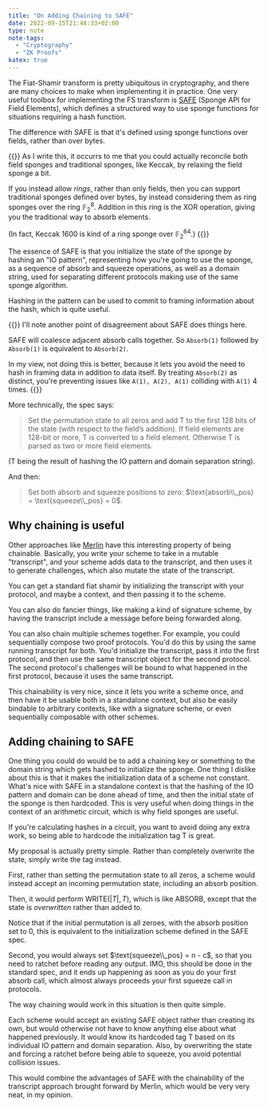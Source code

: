 ```yaml
---
title: "On Adding Chaining to SAFE"
date: 2022-09-15T21:48:33+02:00
type: note
note-tags:
  - "Cryptography"
  - "ZK Proofs"
katex: true
---
```


The Fiat-Shamir transform is pretty ubiquitous in cryptography,
and there are many choices to make when implementing it in practice.
One very useful toolbox for implementing the FS transform
is [SAFE](https://hackmd.io/bHgsH6mMStCVibM_wYvb2w) (Sponge API for Field Elements), which defines a structured way to use sponge functions
for situations requiring a hash function.

The difference with SAFE is that it's defined using sponge functions
over fields, rather than over bytes.

{{<note>}}
As I write this, it occurrs to me that you could actually reconcile
both field sponges and traditional sponges, like Keccak, by relaxing
the field sponge a bit.

If you instead allow *rings*, rather than only fields, then you can support
traditional sponges defined over bytes, by instead considering
them as ring sponges over the ring $\mathbb{F}_2^8$.
Addition in this ring is the XOR operation, giving you the traditional
way to absorb elements.

(In fact, Keccak 1600 is kind of a ring sponge over $\mathbb{F}_2^{64}$.)
{{</note>}}

The essence of SAFE is that you initialize the state of the sponge
by hashing an "IO pattern", representing how you're going to use
the sponge, as a sequence of absorb and squeeze operations, as well
as a domain string, used for separating different protocols making
use of the same sponge algorithm.

Hashing in the pattern can be used to commit to framing information
about the hash, which is quite useful.

{{<note>}}
I'll note another point of disagreement about SAFE does things here.

SAFE will coalesce adjacent absorb calls together. So `Absorb(1)`
followed by `Absorb(1)` is equivalent to `Absorb(2)`.

In my view, not doing this is better, because it lets you avoid the need
to hash in framing data in addition to data itself.
By treating `Absorb(2)` as distinct, you're preventing issues
like `A(1), A(2), A(1)` colliding with `A(1)` 4 times.
{{</note>}}

More technically, the spec says:

>  Set the permutation state to all zeros and add T to the first 128 bits of the state (with respect to the field’s addition). If field elements are 128-bit or more, T is converted to a field element. Otherwise T
is parsed as two or more field elements.

(T being the result of hashing the IO pattern and domain separation string).

And then:

> Set both absorb and squeeze positions to zero: $\text{absorb\\_pos} = \text{squeeze\\_pos} = 0$.

## Why chaining is useful

Other approaches like [Merlin](https://docs.rs/merlin/latest/merlin/)
have this interesting property of being chainable.
Basically, you write your scheme to take in a mutable "transcript",
and your scheme adds data to the transcript,
and then uses it to generate challenges, which also mutate
the state of the transcript.

You can get a standard fiat shamir by initializing the transcript
with your protocol, and maybe a context, and then passing it to
the scheme.

You can also do fancier things, like making a kind of signature scheme,
by having the transcript include a message before being forwarded along.

You can also chain multiple schemes together.
For example, you could sequentially compose two proof protocols.
You'd do this by using the same running transcript for both.
You'd initialize the transcript, pass it into the first protocol,
and then use the same transcript object for the second protocol.
The second protocol's challenges will be bound to what happened
in the first protocol, because it uses the same transcript.

This chainability is very nice, since it lets you write a scheme
once, and then have it be usable both in a standalone context,
but also be easily bindable to arbitrary contexts, like with
a signature scheme, or even sequentially composable with other schemes.

## Adding chaining to SAFE

One thing you could do would be to add a chaining key or something
to the domain string which gets hashed to initialize the sponge.
One thing I dislike about this is that it makes the initialization
data of a scheme not constant.
What's nice with SAFE in a standalone context is that the hashing
of the IO pattern and domain can be done ahead of time,
and then the initial state of the sponge is then hardcoded.
This is very useful when doing things in the context of an arithmetic
circuit, which is why field sponges are useful.

If you're calculating hashes in a circuit, you want to avoid doing
any extra work, so being able to hardcode the initialization tag T
is great.

My proposal is actually pretty simple.
Rather than completely overwrite the state, simply write the
tag instead.

First, rather than setting the permutation state to all zeros,
a scheme would instead accept an incoming permutation state,
including an absorb position.

Then, it would perform $\text{WRITE}(|T|, T)$, which
is like $\text{ABSORB}$, except that the state is *overwritten*
rather than added to.

Notice that if the initial permutation is all zeroes, with the absorb
position set to $0$, this is equivalent to the initialization scheme
defined in the SAFE spec.

Second, you would always set $\text{squeeze\\_pos} = n - c$,
so that you need to ratchet before reading any output.
IMO, this should be done in the standard spec, and it ends up
happening as soon as you do your first absorb call, which almost
always proceeds your first squeeze call in protocols.

The way chaining would work in this situation is then quite simple.

Each scheme would accept an existing SAFE object rather than creating
its own, but would otherwise not have to know anything else about what
happened previously.
It would know its hardcoded tag T based on its individual IO pattern
and domain separation.
Also, by overwriting the state and forcing a ratchet before being
able to squeeze, you avoid potential collision issues.

This would combine the advantages of SAFE with the chainability of the transcript
approach brought forward by Merlin, which would be very very neat, in
my opinion.